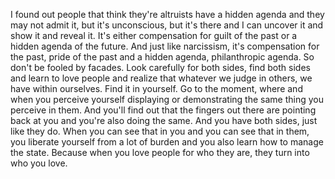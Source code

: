  I found out people that think they're altruists have a hidden agenda and they may not admit it, but it's unconscious, but it's there and I can uncover it and show it and reveal it. It's either compensation for guilt of the past or a hidden agenda of the future. And just like narcissism, it's compensation for the past, pride of the past and a hidden agenda, philanthropic agenda. So don't be fooled by facades. Look carefully for both sides, find both sides and learn to love people and realize that whatever we judge in others, we have within ourselves. Find it in yourself. Go to the moment, where and when you perceive yourself displaying or demonstrating the same thing you perceive in them. And you'll find out that the fingers out there are pointing back at you and you're also doing the same. And you have both sides, just like they do. When you can see that in you and you can see that in them, you liberate yourself from a lot of burden and you also learn how to manage the state. Because when you love people for who they are, they turn into who you love.